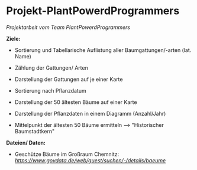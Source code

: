 # Projekt-PlantPowerdProgrammers
_Projektarbeit vom Team PlantPowerdProgrammers_

**Ziele:** 

-   Sortierung und Tabellarische Auflistung aller Baumgattungen/-arten (lat. Name)
-   Zählung der Gattungen/ Arten  
-   Darstellung der Gattungen auf je einer Karte

-   Sortierung nach Pflanzdatum
-   Darstellung der 50 ältesten Bäume auf einer Karte
-   Darstellung der Pflanzdaten in einem Diagramm (Anzahl/Jahr)

-   Mittelpunkt der ältesten 50 Bäume ermitteln --> "Historischer Baumstadtkern"



**Dateien/ Daten:**
- Geschütze Bäume im Großraum Chemnitz: _https://www.govdata.de/web/guest/suchen/-/details/baeume_
  
